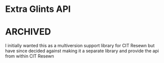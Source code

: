 # Extra Glints API

# ARCHIVED

I initially wanted this as a multiversion support library for CIT Resewn but have since decided against making it a separate library and provide the api from within CIT Resewn